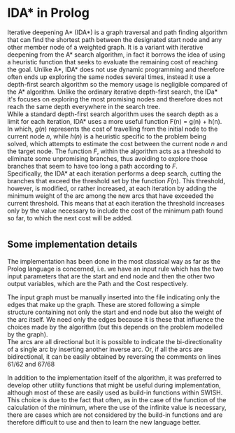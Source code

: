 # IDA* in Prolog
Iterative deepening A* (IDA*) is a graph traversal and path finding algorithm that can find the shortest path between the designated start node and any other member node of a weighted graph. It is a variant with iterative deepening from the A* search algorithm, in fact it borrows the idea of using a heuristic function that seeks to evaluate the remaining cost of reaching the goal. 
Unlike A*, IDA* does not use dynamic programming and therefore often ends up exploring the same nodes several times, instead it use a depth-first search algorithm so the memory usage is negligible compared of the A* algorithm. Unlike the ordinary iterative depth-first search, the IDa* it's focuses on exploring the most promising nodes and therefore does not reach the same depth everywhere in the search tree.  
While a standard depth-first search algorithm uses the search depth as a limit for each iteration, IDA* uses a more useful function F(n) = g(n) + h(n). In which, $g(n)$ represents the cost of travelling from the initial node to the current node $n$, while $h(n)$ is a heuristic specific to the problem being solved, which attempts to estimate the cost between the current node $n$ and the target node. The function $F$, within the algorithm acts as a threshold to eliminate some unpromising branches, thus avoiding to explore those branches that seem to have too long a path according to $F$.  
Specifically, the IDA* at each iteration performs a deep search, cutting the branches that exceed the threshold set by the function $F(n)$. This threshold, however, is modified, or rather increased, at each iteration by adding the minimum weight of the arc among the new arcs that have exceeded the current threshold. This means that at each iteration the threshold increases only by the value necessary to include the cost of the minimum path found so far, to which the next cost will be added.  
#

## Some implementation details
The implementation has been done in the most classical way as far as the Prolog language is concerned, i.e. we have an input rule which has the two input parameters that are the start and end node and then the other two output variables, which are the Path and the Cost respectively.   

The input graph must be manually inserted into the file indicating only the edges that make up the graph. These are stored following a simple structure containing not only the start and end node but also the weight of the arc itself. We need only the edges because it is these that influence the choices made by the algorithm (but this depends on the problem modelled by the graph).  
The arcs are all directional but it is possible to indicate the bi-directionality of a single arc by inserting another inverse arc. Or, if all the arcs are bidirectional, it can be easily obtained by reversing the comments on lines 61/62 and 67/68

In addition to the implementation itself of the algorithm, it was preferred to develop other utility functions that might be useful during implementation, although most of these are easily used as build-in functions within SWISH. This choice is due to the fact that often, as in the case of the function of the calculation of the minimum, where the use of the infinite value is necessary, there are cases which are not considered by the build-in functions and are therefore difficult to use and then to learn the new language better.
